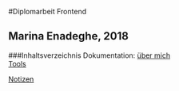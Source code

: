 #Diplomarbeit Frontend
## Marina Enadeghe, 2018

###Inhaltsverzeichnis Dokumentation:
[über mich](dokumentation/men_tools.md)  
[Tools](dokumentation/men_tools.md)


[Notizen](dokumentation/drandenken.md)


